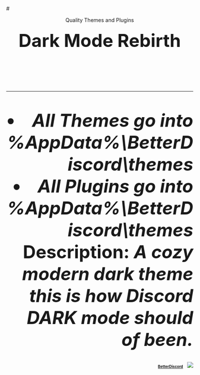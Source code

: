 #<DIV ALIGN=CENTER>Quality Themes and Plugins</div><br><div align=right>
<font size="28"><b><DIV ALIGN=CENTER>Dark Mode Rebirth</div></br>
<hr>
<li><i>All <b>Themes</b> go into %AppData%\BetterDiscord\themes</i>
<li><i>All <b>Plugins</b> go into %AppData%\BetterDiscord\themes</i><br>
<b>Description:</b><i> A cozy modern dark theme this is how <b>Discord</b> DARK mode should of been.</i><br><div align=right> <font size="1"><a href="http://betterdiscord.net/">BetterDiscord</a></font>
<img src="https://gyazo.com/b33a232178e97e5f5ab567e06cf315de.png"></img>
